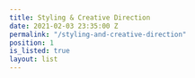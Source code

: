 ```yaml
---
title: Styling & Creative Direction
date: 2021-02-03 23:35:00 Z
permalink: "/styling-and-creative-direction"
position: 1
is_listed: true
layout: list
---
```


